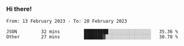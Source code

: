 ### Hi there!

<!--START_SECTION:waka-->

```text
From: 13 February 2023 - To: 20 February 2023

JSON         32 mins         █████████░░░░░░░░░░░░░░░░   35.36 %
Other        27 mins         ███████▓░░░░░░░░░░░░░░░░░   30.78 %
```

<!--END_SECTION:waka-->
